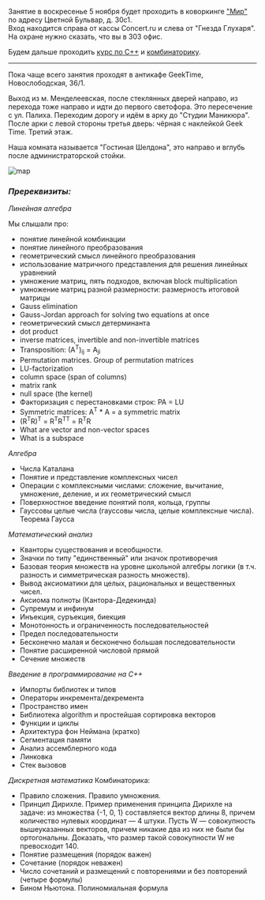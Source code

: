 Занятие в воскресенье 5 ноября будет проходить в коворкинге ["Мир"](http://mirmir.ru/#rec3762083) по адресу Цветной Бульвар, д. 30с1.  
Вход находится справа от кассы Concert.ru и слева от "Гнезда Глухаря". На охране нужно сказать, что вы в 303 офис.

Будем дальше проходить [курс по С++](https://stepik.org/course/7/syllabus?module=2) и [комбинаторику](https://www.coursera.org/learn/modern-combinatorics/lecture/hZxNT/formulirovka-utvierzhdieniia).
___
Пока чаще всего занятия проходят в антикафе GeekTime, Новослободская, 36/1.

Выход из м. Менделеевская, после стеклянных дверей направо, из перехода тоже направо и идти до первого светофора. Это пересечение с ул. Палиха. Переходим дорогу и идём в арку до "Студии Маникюра". После арки с левой стороны третья дверь: чёрная с наклейкой Geek Time. Третий этаж.

Наша комната называется "Гостиная Шелдона", это направо и вглубь после администраторской стойки.

![map](https://pp.userapi.com/c622517/v622517522/4ccf2/HijHNyPsegI.jpg)


### *Пререквизиты:*

_Линейная алгебра_

Мы слышали про:
- понятие линейной комбинации
- понятие линейного преобразования
- геометрический смысл линейного преобразования
- использование матричного представления для решения линейных уравнений
- умножение матриц, пять подходов, включая block multiplication
- умножение матриц разной размерности: размерность итоговой матрицы
- Gauss elimination
- Gauss-Jordan approach for solving two equations at once
- геометрический смысл детерминанта
- dot product
- inverse matrices, invertible and non-invertible matrices
- Transposition: (A<sup>T</sup>)<sub>ij</sub> = A<sub>ji</sub>
- Permutation matrices. Group of permutation matrices
- LU-factorization
- column space (span of columns)
- matrix rank
- null space (the kernel)
- Факторизация с перестановками строк: PA = LU
- Symmetric matrices: A<sup>T</sup> * A = a symmetric matrix
- (R<sup>T</sup>R)<sup>T</sup> = R<sup>T</sup>R<sup>TT</sup> = R<sup>T</sup>R
- What are vector and non-vector spaces
- What is a subspace


_Алгебра_

- Числа Каталана
- Понятие и представление комплексных чисел
- Операции с комплексными числами: сложение, вычитание, умножение, деление, и их геометрический смысл
- Поверхностное введение понятий поля, кольца, группы
- Гауссовы целые числа (гауссовы числа, целые комплексные числа). Теорема Гаусса

_Математический анализ_

- Кванторы существования и всеобщности. 
- Значки по типу "единственный" или значок противоречия 
- Базовая теория множеств на уровне школьной алгебры логики (в т.ч. разность и симметрическая разность множеств).
- Вывод аксиоматики для целых, рациональных и вещественных чисел.
- Аксиома полноты (Кантора-Дедекинда)
- Супремум и инфинум
- Инъекция, суръекция, биекция
- Монотонность и ограниченность последовательностей
- Предел последовательности
- Бесконечно малая и бесконечно большая последовательности
- Понятие расширенной числовой прямой
- Сечение множеств

_Введение в программирование на С++_
- Импорты библиотек и типов
- Операторы инкремента/декремента
- Пространство имен
- Библиотека algorithm и простейшая сортировка векторов
- Функции и циклы
- Архитектура фон Неймана (кратко)
- Сегментация памяти
- Анализ ассемблерного кода
- Линковка
- Стек вызовов

_Дискретная математика_
Комбинаторика:
- Правило сложения. Правило умножения.
- Принцип Дирихле. Пример применения принципа Дирихле на задаче: из множества {-1, 0, 1} составляется вектор длины 8, причем количество нулевых координат — 4 штуки. Пусть W — совокупность вышеуказанных векторов, причем никакие два из них не были бы ортогональны. Доказать, что размер такой совокупности W не превосходит 140. 
- Понятие размещения (порядок важен)
- Сочетание (порядок неважен)
- Число сочетаний и размещений с повторениями и без повторений (четыре формулы)
- Бином Ньютона. Полиномиальная формула
